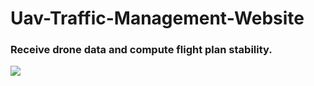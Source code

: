 # Uav-Traffic-Management-Website

### Receive drone data and compute flight plan stability.
![]((https://imgur.com/wye9f9J.gif))
